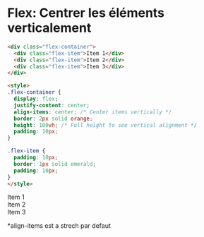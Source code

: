 <div w-full h-full>
    <div>
        <h1 w-100 pb-4 text-gradient-css font-mono text-2xl >Flex: Centrer les éléments verticalement</h1>
    </div>
    <div grid="~ cols-2 gap-4">
<div>

```html
<div class="flex-container">
  <div class="flex-item">Item 1</div>
  <div class="flex-item">Item 2</div>
  <div class="flex-item">Item 3</div>
</div>

<style>
.flex-container {
  display: flex;
  justify-content: center;
  align-items: center; /* Center items vertically */
  border: 2px solid orange;
  height: 100vh; /* Full height to see vertical alignment */
  padding: 10px;
}

.flex-item {
  padding: 10px;
  border: 1px solid emerald;
  padding: 10px;
}
</style>
```
</div>
<div>
    <div flex="~ justify-center items-center" border-2 border-orange h-89 mt-1 p-2>
      <div border-1 border-emerald p-2>Item 1</div>
      <div border-1 border-emerald p-2>Item 2</div>
      <div border-1 border-emerald p-2>Item 3</div>
    </div>
    <p mt-3 italic text-color-primary>*align-items est a strech par defaut</p>
</div>
</div>
</div>


